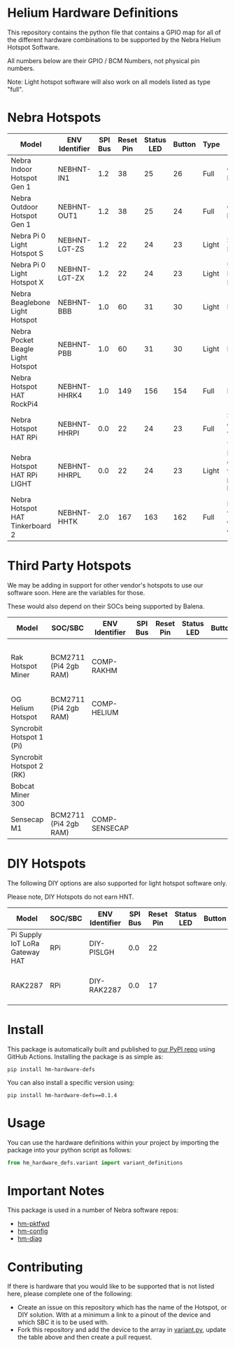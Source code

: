 # Helium Hardware Definitions

This repository contains the python file that contains a GPIO map for all of the different hardware combinations to be supported by the Nebra Helium Hotspot Software.

All numbers below are their GPIO / BCM Numbers, not physical pin numbers.

Note: Light hotspot software will also work on all models listed as type "full".

# Nebra Hotspots

| Model | ENV Identifier | SPI Bus | Reset Pin | Status LED | Button |Type | Notes |
| --- | --- | --- | --- | --- | --- | --- | --- |
| Nebra Indoor Hotspot Gen 1 | NEBHNT-IN1 | 1.2 | 38 | 25 | 26 | Full | CM3 based |
| Nebra Outdoor Hotspot Gen 1 | NEBHNT-OUT1 | 1.2 | 38 | 25 | 24 |  Full | CM3 based |
| Nebra Pi 0 Light Hotspot S | NEBHNT-LGT-ZS | 1.2 | 22 | 24 | 23 |  Light | SPI Based Ethernet |
| Nebra Pi 0 Light Hotspot X | NEBHNT-LGT-ZX | 1.2 | 22 | 24 | 23 |  Light |  USB Based Ethernet |
| Nebra Beaglebone Light Hotspot | NEBHNT-BBB | 1.0 | 60 | 31  | 30  |  Light | In Planning |
| Nebra Pocket Beagle Light Hotspot | NEBHNT-PBB | 1.0 | 60 | 31 | 30 | Light | In Planning |
| Nebra Hotspot HAT RockPi4 | NEBHNT-HHRK4 | 1.0 | 149 | 156 | 154 |  Full | In Planning |
| Nebra Hotspot HAT RPi | NEBHNT-HHRPI | 0.0 | 22 | 24 | 23 |  Full |  Should be compatible with 3+ & 4 |
| Nebra Hotspot HAT RPi LIGHT | NEBHNT-HHRPL | 0.0 | 22 | 24 | 23 |  Light |  Light is compatible with all 40 pin headers |
| Nebra Hotspot HAT Tinkerboard 2 | NEBHNT-HHTK | 2.0 | 167 | 163 | 162 |  Full |  Light would be compatible on TK1 |

# Third Party Hotspots

We may be adding in support for other vendor's hotspots to use our software soon. Here are the variables for those.

These would also depend on their SOCs being supported by Balena.

| Model | SOC/SBC | ENV Identifier | SPI Bus | Reset Pin | Status LED | Button |Type | Notes |
| --- | --- | --- | --- | --- | --- | --- | --- | --- |
| Rak Hotspot Miner | BCM2711 (Pi4 2gb RAM)  | COMP-RAKHM |  |  |   |   | Full | Only Compatible with V2 hotspots with ECC Key. |
| OG Helium Hotspot | BCM2711 (Pi4 2gb RAM) | COMP-HELIUM |  |  |   |   | Full |  |
| Syncrobit Hotspot 1 (Pi) |  |  |  |  |   |   | Full |  |
| Syncrobit Hotspot 2 (RK) |  |  |  |  |   |   | Full |  |
| Bobcat Miner 300 |  |  |  |  |   |   | Full |  |
| Sensecap M1 | BCM2711 (Pi4 2gb RAM)  | COMP-SENSECAP |  |  |   |   | Full |  |

# DIY Hotspots

The following DIY options are also supported for light hotspot software only.

Please note, DIY Hotspots do not earn HNT.

| Model | SOC/SBC | ENV Identifier | SPI Bus | Reset Pin | Status LED | Button |Type | Notes |
| --- | --- | --- | --- | --- | --- | --- | --- | --- |
| Pi Supply IoT LoRa Gateway HAT | RPi | DIY-PISLGH | 0.0 | 22 |   |   | Light | Any pi with 40 pin header |
| RAK2287 | RPi | DIY-RAK2287 | 0.0 | 17 |   |   | Light | Any pi with 40 pin header |


# Install

This package is automatically built and published to [our PyPI repo](https://pypi.org/project/hm-hardware-defs) using GitHub Actions. Installing the package is as simple as:

```
pip install hm-hardware-defs
```

You can also install a specific version using:

```
pip install hm-hardware-defs==0.1.4
```

# Usage

You can use the hardware definitions within your project by importing the package into your python script as follows:

```python
from hm_hardware_defs.variant import variant_definitions
```

# Important Notes

This package is used in a number of Nebra software repos:
- [hm-pktfwd](https://github.com/NebraLtd/hm-pktfwd/)
- [hm-config](https://github.com/NebraLtd/hm-config/)
- [hm-diag](https://github.com/NebraLtd/hm-diag/)

# Contributing

If there is hardware that you would like to be supported that is not listed here, please complete one of the following:

* Create an issue on this repository which has the name of the Hotspot, or DIY solution. With at a minimum a link to a pinout of the device and which SBC it is to be used with.
* Fork this repository and add the device to the array in [variant.py](https://github.com/NebraLtd/helium-hardware-definitions/blob/master/src/hm_hardware_defs/variant.py), update the table above and then create a pull request.
